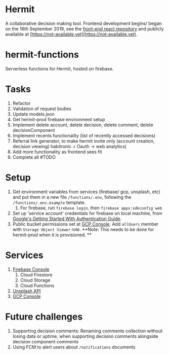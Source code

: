 # Hermit
A collaborative decision making tool. Frontend development begins/ began on the 16th September 2019, see the [front-end react repository](https://github.com/ButterHub/hermit-react-mui) and publicly available at [https://not-available.yet](https://not-available.yet).

# hermit-functions
Serverless functions for Hermit, hosted on firebase. 

# Tasks
1. Refactor
2. Validation of request bodies
3. Update models.json
4. Get hermit-prod firebase environment setup
5. Implement delete account, delete decision, delete comment, delete decisionComponent
6. Implement recents functionality (list of recently accessed decisions)
7. Referral link generator, to make hermit invite only (account creation, decision viewing) habitronic + Oauth -> web analytics)
8. Add more functionality as frontend sees fit
9.  Complete all #TODO

# Setup
1. Get environment variables from services (firebase/ gcp, unsplash, etc) and put them in a new file `/functions/.env`, following the `/functions/.env.example` template.
   1. For firebase, run `firebase login`, then `firebase apps:sdkconfig web`
2. Set up 'service account' credentials for firebase on local machine, from [Google's Getting Started With Authentication Guide](https://cloud.google.com/docs/authentication/getting-started). 
3. Public bucket permissions set at [GCP Console](https://console.cloud.google.com/storage). Add `allUsers` member with `Storage Object Viewer` role. **Note: This needs to be done for hermit-prod when it is provisioned. **

# Services
1. [Firebase Console](https://console.firebase.google.com)
   1. Cloud Firestore
   2. Cloud Storage
   3. Cloud Functions
2. [Unsplash API](https://unsplash.com/developers)
3. [GCP Console](https://console.cloud.google.com/) 

# Future challenges
1. Supporting decision comments: Renaming comments collection without losing data or uptime, when supporting decision comments alongside decision component comments
2. Using FCM to alert users about `/notifications` documents
